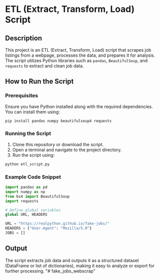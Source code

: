 # ETL (Extract, Transform, Load) Script

## Description

This project is an ETL (Extract, Transform, Load) script that scrapes job listings from a webpage, processes the data, and prepares it for analysis. The script utilizes Python libraries such as `pandas`, `BeautifulSoup`, and `requests` to extract and clean job data.

## How to Run the Script

### Prerequisites

Ensure you have Python installed along with the required dependencies. You can install them using:

```bash
pip install pandas numpy beautifulsoup4 requests
```

### Running the Script

1. Clone this repository or download the script.
2. Open a terminal and navigate to the project directory.
3. Run the script using:

```bash
python etl_script.py
```

### Example Code Snippet

```python
import pandas as pd
import numpy as np
from bs4 import BeautifulSoup
import requests

# Define global variables
global URL, HEADERS

URL = "https://realpython.github.io/fake-jobs/"
HEADERS = {"User-Agent": "Mozilla/5.0"}
JOBS = []
```

## Output

The script extracts job data and outputs it as a structured dataset (DataFrame or list of dictionaries), making it easy to analyze or export for further processing.
"# fake_jobs_webscrap"

